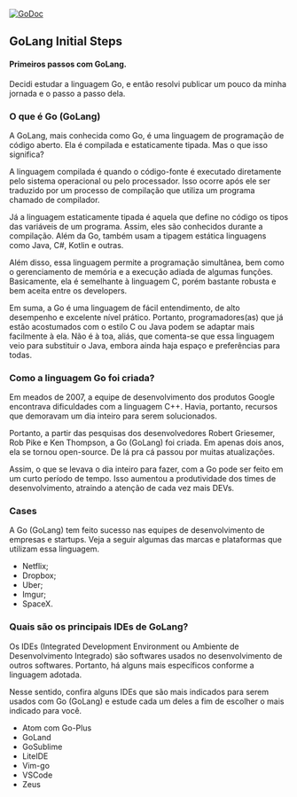 [![GoDoc](https://godoc.org/github.com/narqo/go-badge?status.svg)](https://godoc.org/github.com/narqo/go-badge)

## GoLang Initial Steps

#### Primeiros passos com GoLang.

<p>Decidi estudar a linguagem Go, e então resolvi publicar um pouco da minha jornada e o passo a passo dela.</p>

### O que é Go (GoLang)

<p>A GoLang, mais conhecida como Go, é uma linguagem de programação de código aberto. Ela é compilada e estaticamente tipada. Mas o que isso significa?</p>

<p>A linguagem compilada é quando o código-fonte é executado diretamente pelo sistema operacional ou pelo processador. Isso ocorre após ele ser traduzido por um processo de compilação que utiliza um programa chamado de compilador.</p>

<p>Já a linguagem estaticamente tipada é aquela que define no código os tipos das variáveis de um programa. Assim, eles são conhecidos durante a compilação. Além da Go, também usam a tipagem estática linguagens como Java, C#, Kotlin e outras.</p>

<p>Além disso, essa linguagem permite a programação simultânea, bem como o gerenciamento de memória e a execução adiada de algumas funções. Basicamente, ela é semelhante à linguagem C, porém bastante robusta e bem aceita entre os developers.</p>

<p>Em suma, a Go é uma linguagem de fácil entendimento, de alto desempenho e excelente nível prático. Portanto, programadores(as) que já estão acostumados com o estilo C ou Java podem se adaptar mais facilmente à ela. Não é à toa, aliás, que comenta-se que essa linguagem veio para substituir o Java, embora ainda haja espaço e preferências para todas.</p>

### Como a linguagem Go foi criada?

<p>Em meados de 2007, a equipe de desenvolvimento dos produtos Google encontrava dificuldades com a linguagem C++. Havia, portanto, recursos que demoravam um dia inteiro para serem solucionados.</p>

<p>Portanto, a partir das pesquisas dos desenvolvedores Robert Griesemer, Rob Pike e Ken Thompson, a Go (GoLang) foi criada. Em apenas dois anos, ela se tornou open-source. De lá pra cá passou por muitas atualizações.</p>

<p>Assim, o que se levava o dia inteiro para fazer, com a Go pode ser feito em um curto período de tempo. Isso aumentou a produtividade dos times de desenvolvimento, atraindo a atenção de cada vez mais DEVs.</p>

### Cases

<p>A Go (GoLang) tem feito sucesso nas equipes de desenvolvimento de empresas e startups. Veja a seguir algumas das marcas e plataformas que utilizam essa linguagem.</p>

- Netflix;
- Dropbox;
- Uber;
- Imgur;
- SpaceX.

### Quais são os principais IDEs de GoLang?

<p>Os IDEs (Integrated Development Environment ou Ambiente de Desenvolvimento Integrado) são softwares usados no desenvolvimento de outros softwares. Portanto, há alguns mais específicos conforme a linguagem adotada.</p>

<p>Nesse sentido, confira alguns IDEs que são mais indicados para serem usados com Go (GoLang) e estude cada um deles a fim de escolher o mais indicado para você.</p>

- Atom com Go-Plus
- GoLand
- GoSublime
- LiteIDE
- Vim-go
- VSCode
- Zeus
